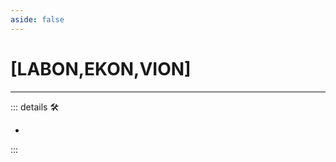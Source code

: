 ```yaml
---
aside: false
---
```

# <py>[<labor>LABON</labor>,<ekos>EKON</ekos>,<via>VION</via>]</py>

---

<!-- =================================================== -->
<!-- =================================================== -->
<!-- =================================================== -->
<!-- =================================================== -->
<!-- =================================================== -->
::: details 🛠

-

:::